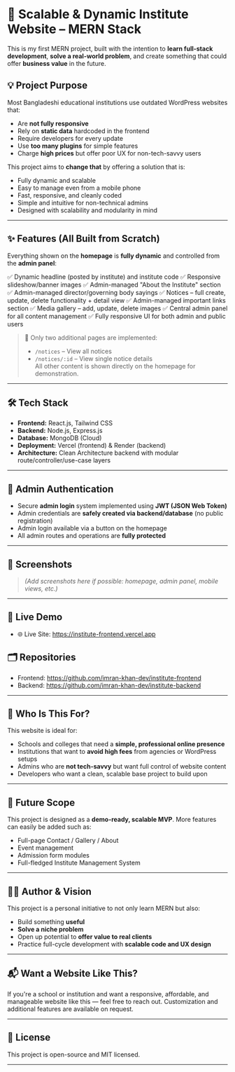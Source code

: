 # 🏫 Scalable & Dynamic Institute Website – MERN Stack

This is my first MERN project, built with the intention to **learn full-stack development**, **solve a real-world problem**, and create something that could offer **business value** in the future.

## 💡 Project Purpose

Most Bangladeshi educational institutions use outdated WordPress websites that:

- Are **not fully responsive**
- Rely on **static data** hardcoded in the frontend
- Require developers for every update
- Use **too many plugins** for simple features
- Charge **high prices** but offer poor UX for non-tech-savvy users

This project aims to **change that** by offering a solution that is:

- Fully dynamic and scalable
- Easy to manage even from a mobile phone
- Fast, responsive, and cleanly coded
- Simple and intuitive for non-technical admins
- Designed with scalability and modularity in mind

---

## ✨ Features (All Built from Scratch)

Everything shown on the **homepage** is **fully dynamic** and controlled from the **admin panel**:

✅ Dynamic headline (posted by institute) and institute code
✅ Responsive slideshow/banner images
✅ Admin-managed "About the Institute" section
✅ Admin-managed director/governing body sayings
✅ Notices – full create, update, delete functionality + detail view
✅ Admin-managed important links section
✅ Media gallery – add, update, delete images
✅ Central admin panel for all content management
✅ Fully responsive UI for both admin and public users

> 🔧 Only two additional pages are implemented:
>
> - `/notices` – View all notices
> - `/notices/:id` – View single notice details  
>   All other content is shown directly on the homepage for demonstration.

---

## 🛠 Tech Stack

- **Frontend:** React.js, Tailwind CSS
- **Backend:** Node.js, Express.js
- **Database:** MongoDB (Cloud)
- **Deployment:** Vercel (frontend) & Render (backend)
- **Architecture:** Clean Architecture backend with modular route/controller/use-case layers

---

## 🔐 Admin Authentication

- Secure **admin login** system implemented using **JWT (JSON Web Token)**
- Admin credentials are **safely created via backend/database** (no public registration)
- Admin login available via a button on the homepage
- All admin routes and operations are **fully protected**

---

## 📸 Screenshots

> _(Add screenshots here if possible: homepage, admin panel, mobile views, etc.)_

---

## 🚀 Live Demo

- 🌐 Live Site: https://institute-frontend.vercel.app

## 🗂️ Repositories

- Frontend: https://github.com/imran-khan-dev/institute-frontend
- Backend: https://github.com/imran-khan-dev/institute-backend

---

## 👥 Who Is This For?

This website is ideal for:

- Schools and colleges that need a **simple, professional online presence**
- Institutions that want to **avoid high fees** from agencies or WordPress setups
- Admins who are **not tech-savvy** but want full control of website content
- Developers who want a clean, scalable base project to build upon

---

## 📌 Future Scope

This project is designed as a **demo-ready, scalable MVP**. More features can easily be added such as:

- Full-page Contact / Gallery / About
- Event management
- Admission form modules
- Full-fledged Institute Management System

---

## 🙋‍♂️ Author & Vision

This project is a personal initiative to not only learn MERN but also:

- Build something **useful**
- **Solve a niche problem**
- Open up potential to **offer value to real clients**
- Practice full-cycle development with **scalable code and UX design**

---

## 📬 Want a Website Like This?

If you're a school or institution and want a responsive, affordable, and manageable website like this — feel free to reach out. Customization and additional features are available on request.

---

## 📄 License

This project is open-source and MIT licensed.

---
